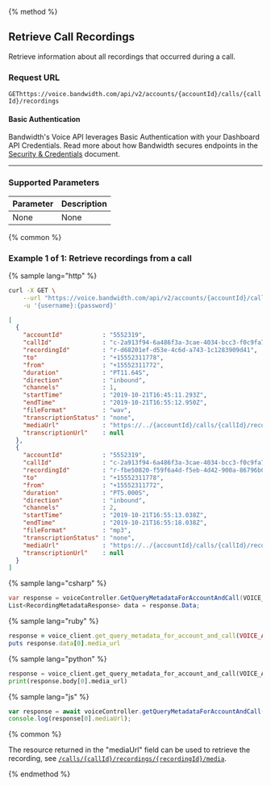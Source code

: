 {% method %}

## Retrieve Call Recordings
Retrieve information about all recordings that occurred during a call.

### Request URL

<code class="get">GET</code>`https://voice.bandwidth.com/api/v2/accounts/{accountId}/calls/{callId}/recordings`

#### Basic Authentication

Bandwidth's Voice API leverages Basic Authentication with your Dashboard API Credentials. Read more about how Bandwidth secures endpoints in the [Security & Credentials](../../../guides/accountCredentials.md) document.

---

### Supported Parameters

| Parameter | Description |
|:----------|:------------|
| None      | None        |

{% common %}

### Example 1 of 1: Retrieve recordings from a call

{% sample lang="http" %}

```bash
curl -X GET \
    --url "https://voice.bandwidth.com/api/v2/accounts/{accountId}/calls/{callId}/recordings" \
    -u '{username}:{password}'
```

```json
[
  {
    "accountId"           : "5552319",
    "callId"              : "c-2a913f94-6a486f3a-3cae-4034-bcc3-f0c9fa77ca2f",
    "recordingId"         : "r-d68201ef-d53e-4c6d-a743-1c1283909d41",
    "to"                  : "+15552311778",
    "from"                : "+15552311772",
    "duration"            : "PT11.64S",
    "direction"           : "inbound",
    "channels"            : 1,
    "startTime"           : "2019-10-21T16:45:11.293Z",
    "endTime"             : "2019-10-21T16:55:12.950Z",
    "fileFormat"          : "wav",
    "transcriptionStatus" : "none",
    "mediaUrl"            : "https://../{accountId}/calls/{callId}/recordings/{recordingId-1}/media",
    "transcriptionUrl"    : null
  },
  {
    "accountId"           : "5552319",
    "callId"              : "c-2a913f94-6a486f3a-3cae-4034-bcc3-f0c9fa77ca2f",
    "recordingId"         : "r-fbe50820-f59f6a4d-f5eb-4d42-900a-86796b0446c6",
    "to"                  : "+15552311778",
    "from"                : "+15552311772",
    "duration"            : "PT5.000S",
    "direction"           : "inbound",
    "channels"            : 2,
    "startTime"           : "2019-10-21T16:55:13.038Z",
    "endTime"             : "2019-10-21T16:55:18.038Z",
    "fileFormat"          : "mp3",
    "transcriptionStatus" : "none",
    "mediaUrl"            : "https://../{accountId}/calls/{callId}/recordings/{recordingId-2}/media",
    "transcriptionUrl"    : null
  }
]
```

{% sample lang="csharp" %}

```csharp
var response = voiceController.GetQueryMetadataForAccountAndCall(VOICE_ACCOUNT_ID, callId);
List<RecordingMetadataResponse> data = response.Data;
```

{% sample lang="ruby" %}

```ruby
response = voice_client.get_query_metadata_for_account_and_call(VOICE_ACCOUNT_ID, call_id)
puts response.data[0].media_url
```

{% sample lang="python" %}

```python
response = voice_client.get_query_metadata_for_account_and_call(VOICE_ACCOUNT_ID, call_id)
print(response.body[0].media_url)
```

{% sample lang="js" %}

```js
var response = await voiceController.getQueryMetadataForAccountAndCall(accountId, callId);
console.log(response[0].mediaUrl);
```

{% common %}

The resource returned in the "mediaUrl" field can be used to retrieve the recording, see [`/calls/{callId}/recordings/{recordingId}/media`](getCallsCallIdRecordingsRecordingIdMedia.md).

{% endmethod %}
